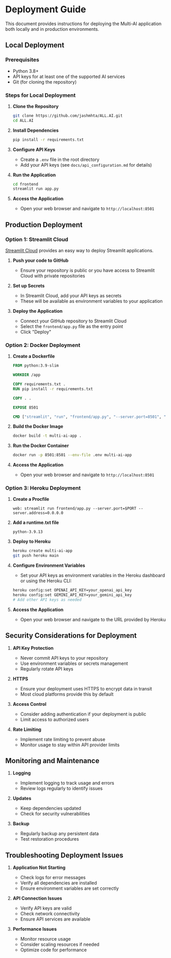 # Deployment Guide

This document provides instructions for deploying the Multi-AI application both locally and in production environments.

## Local Deployment

### Prerequisites

- Python 3.8+
- API keys for at least one of the supported AI services
- Git (for cloning the repository)

### Steps for Local Deployment

1. **Clone the Repository**
   ```bash
   git clone https://github.com/jashmhta/ALL.AI.git
   cd ALL.AI
   ```

2. **Install Dependencies**
   ```bash
   pip install -r requirements.txt
   ```

3. **Configure API Keys**
   - Create a `.env` file in the root directory
   - Add your API keys (see `docs/api_configuration.md` for details)

4. **Run the Application**
   ```bash
   cd frontend
   streamlit run app.py
   ```

5. **Access the Application**
   - Open your web browser and navigate to `http://localhost:8501`

## Production Deployment

### Option 1: Streamlit Cloud

[Streamlit Cloud](https://streamlit.io/cloud) provides an easy way to deploy Streamlit applications.

1. **Push your code to GitHub**
   - Ensure your repository is public or you have access to Streamlit Cloud with private repositories

2. **Set up Secrets**
   - In Streamlit Cloud, add your API keys as secrets
   - These will be available as environment variables to your application

3. **Deploy the Application**
   - Connect your GitHub repository to Streamlit Cloud
   - Select the `frontend/app.py` file as the entry point
   - Click "Deploy"

### Option 2: Docker Deployment

1. **Create a Dockerfile**
   ```dockerfile
   FROM python:3.9-slim

   WORKDIR /app

   COPY requirements.txt .
   RUN pip install -r requirements.txt

   COPY . .

   EXPOSE 8501

   CMD ["streamlit", "run", "frontend/app.py", "--server.port=8501", "--server.address=0.0.0.0"]
   ```

2. **Build the Docker Image**
   ```bash
   docker build -t multi-ai-app .
   ```

3. **Run the Docker Container**
   ```bash
   docker run -p 8501:8501 --env-file .env multi-ai-app
   ```

4. **Access the Application**
   - Open your web browser and navigate to `http://localhost:8501`

### Option 3: Heroku Deployment

1. **Create a Procfile**
   ```
   web: streamlit run frontend/app.py --server.port=$PORT --server.address=0.0.0.0
   ```

2. **Add a runtime.txt file**
   ```
   python-3.9.13
   ```

3. **Deploy to Heroku**
   ```bash
   heroku create multi-ai-app
   git push heroku main
   ```

4. **Configure Environment Variables**
   - Set your API keys as environment variables in the Heroku dashboard or using the Heroku CLI:
   ```bash
   heroku config:set OPENAI_API_KEY=your_openai_api_key
   heroku config:set GEMINI_API_KEY=your_gemini_api_key
   # Add other API keys as needed
   ```

5. **Access the Application**
   - Open your web browser and navigate to the URL provided by Heroku

## Security Considerations for Deployment

1. **API Key Protection**
   - Never commit API keys to your repository
   - Use environment variables or secrets management
   - Regularly rotate API keys

2. **HTTPS**
   - Ensure your deployment uses HTTPS to encrypt data in transit
   - Most cloud platforms provide this by default

3. **Access Control**
   - Consider adding authentication if your deployment is public
   - Limit access to authorized users

4. **Rate Limiting**
   - Implement rate limiting to prevent abuse
   - Monitor usage to stay within API provider limits

## Monitoring and Maintenance

1. **Logging**
   - Implement logging to track usage and errors
   - Review logs regularly to identify issues

2. **Updates**
   - Keep dependencies updated
   - Check for security vulnerabilities

3. **Backup**
   - Regularly backup any persistent data
   - Test restoration procedures

## Troubleshooting Deployment Issues

1. **Application Not Starting**
   - Check logs for error messages
   - Verify all dependencies are installed
   - Ensure environment variables are set correctly

2. **API Connection Issues**
   - Verify API keys are valid
   - Check network connectivity
   - Ensure API services are available

3. **Performance Issues**
   - Monitor resource usage
   - Consider scaling resources if needed
   - Optimize code for performance
